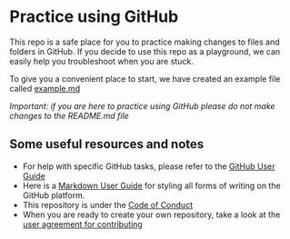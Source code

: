 # Practice using GitHub

This repo is a safe place for you to practice making changes to files and folders in GitHub. If you decide to use this repo as a playground, we can easily help you troubleshoot when you are stuck. 

To give you a convenient place to start, we have created an example file called [example.md](./example.md)

*Important: if you are here to practice using GitHub please do not make changes to the README.md file*

## Some useful resources and notes
* For help with specific GitHub tasks, please refer to the [GitHub User Guide](../organization/GitHubUsage.md)
* Here is a [Markdown User Guide](../organization/MarkdownHelp.md) for styling all forms of writing on the GitHub platform.
* This repository is under the [Code of Conduct](../organization/CODEOFCONDUCT.md)
* When you are ready to create your own repository, take a look at the [user agreement for contributing](../organization/CONTRIBUTING.md)


